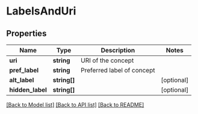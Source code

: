 # LabelsAndUri

## Properties
Name | Type | Description | Notes
------------ | ------------- | ------------- | -------------
**uri** | **string** | URI of the concept | 
**pref_label** | **string** | Preferred label of concept | 
**alt_label** | **string[]** |  | [optional] 
**hidden_label** | **string[]** |  | [optional] 

[[Back to Model list]](../README.md#documentation-for-models) [[Back to API list]](../README.md#documentation-for-api-endpoints) [[Back to README]](../README.md)


